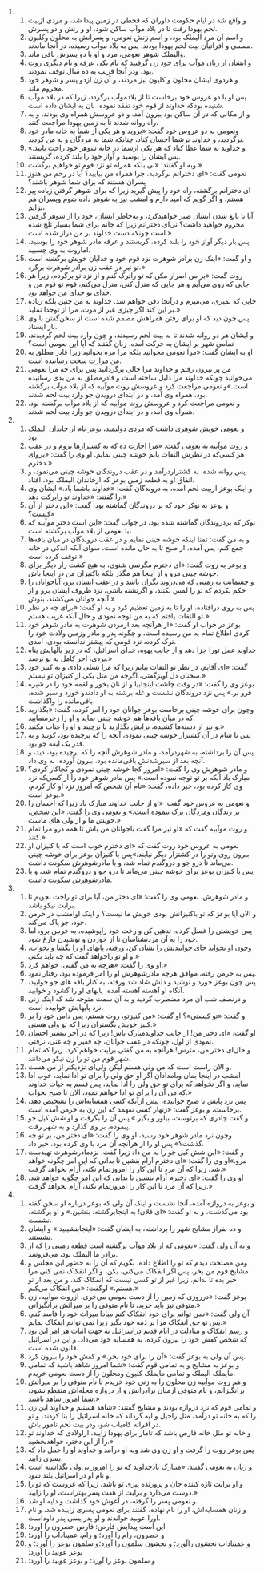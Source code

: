 <ol>
  <li>
    <ol>
      <li>و واقع شد در ایام حکومت داوران که قحطی در زمین پیدا شد، و مردی ازبیت لحم یهودا رفت تا در بلاد موآب ساکن شود، او و زنش و دو پسرش.</li>
      <li>و اسم آن مرد الیملک بود، و اسم زنش نعومی، و پسرانش به محلون وکلیون مسمی و افراتیان بیت لحم یهودا بودند. پس به بلاد موآب رسیده، در آنجا ماندند.</li>
      <li>والیملک شوهر نعومی، مرد و او با دو پسرش باقی ماند.</li>
      <li>و ایشان از زنان موآب برای خود زن گرفتند که نام یکی عرفه و نام دیگری روت بود، ودر آنجا قریب به ده سال توقف نمودند.</li>
      <li>و هردوی ایشان محلون و کلیون نیز مردند، و آن زن ازدو پسر و شوهر خود محروم ماند.</li>
      <li>پس او با دو عروس خود برخاست تا از بلادموآب برگردد، زیرا که در بلاد موآب شنیده بودکه خداوند از قوم خود تفقد نموده، نان به ایشان داده است.</li>
      <li>و از مکانی که در آن ساکن بود بیرون آمد، و دو عروسش همراه وی بودند، و به راه روانه شدند تا به زمین یهودا مراجعت کنند.</li>
      <li>ونعومی به دو عروس خود گفت: «بروید و هر یکی از شما به خانه مادر خود برگردید، و خداوند برشما احسان کناد، چنانکه شما به مردگان و به من کردید.</li>
      <li>و خداوند به شما عطا کناد که هر یکی ازشما در خانه شوهر خود راحت یابید.» پس ایشان را بوسید و آواز خود را بلند کرده، گریستند.</li>
      <li>وبه او گفتند: «نی بلکه همراه تو نزد قوم تو خواهیم برگشت.»</li>
      <li>نعومی گفت: «ای دخترانم برگردید، چرا همراه من بیایید؟ آیا در رحم من هنوز پسران هستند که برای شما شوهر باشند؟</li>
      <li>‌ای دخترانم برگشته، راه خود را پیش گیرید زیرا که برای شوهر گرفتن زیاده پیر هستم، و اگر گویم که امید دارم و امشب نیز به شوهر داده شوم وپسران هم بزایم،</li>
      <li>آیا تا بالغ شدن ایشان صبر خواهیدکرد، و به‌خاطر ایشان، خود را از شوهر گرفتن محروم خواهید داشت؟ نی‌ای دخترانم زیرا که جانم برای شما بسیار تلخ شده است چونکه دست خداوند بر من دراز شده است.»</li>
      <li>پس بار دیگر آواز خود را بلند کرده، گریستند و عرفه مادر شوهر خود را بوسید، اماروت به وی چسبید.</li>
      <li>و او گفت: «اینک زن برادر شوهرت نزد قوم خود و خدایان خویش برگشته است تو نیز در عقب زن برادر شوهرت برگرد.»</li>
      <li>روت گفت: «بر من اصرار مکن که تو راترک کنم و از نزد تو برگردم، زیرا هر جایی که روی می‌آیم و هر جایی که منزل کنی، منزل می‌کنم، قوم تو قوم من و خدای تو خدای من خواهد بود.</li>
      <li>جایی که بمیری، می‌میرم و درآنجا دفن خواهم شد. خداوند به من چنین بلکه زیاده بر این کند اگر چیزی غیر از موت، مرا از توجدا نماید.»</li>
      <li>پس چون دید که او برای رفتن همراهش مصمم شده است از سخن‌گفتن با وی باز ایستاد.</li>
      <li>و ایشان هر دو روانه شدند تا به بیت لحم رسیدند، و چون وارد بیت لحم گردیدند، تمامی شهر بر ایشان به حرکت آمده، زنان گفتند که آیا این نعومی است؟</li>
      <li>او به ایشان گفت: «مرا نعومی مخوانید بلکه مرا مره بخوانید زیرا قادر مطلق به من مرارت سخت رسانیده است.</li>
      <li>من پر بیرون رفتم و خداوند مرا خالی برگردانید پس برای چه مرا نعومی می‌خوانید چونکه خداوند مرا ذلیل ساخته است و قادرمطلق به من بدی رسانیده است.»و نعومی مراجعت کرد و عروسش روت موآبیه که از بلاد موآب برگشته بود، همراه وی آمد، و در ابتدای درویدن جو وارد بیت لحم شدند.</li>
      <li>و نعومی مراجعت کرد و عروسش روت موآبیه که از بلاد موآب برگشته بود، همراه وی آمد، و در ابتدای درویدن جو وارد بیت لحم شدند.</li>
    </ol>
  </li>
  <li>
    <ol>
      <li>و نعومی خویش شوهری داشت که مردی دولتمند، بوعز نام از خاندان الیملک بود.</li>
      <li>و روت موآبیه به نعومی گفت: «مرا اجازت ده که به کشتزارها بروم و در عقب هر کسی‌که در نظرش التفات یابم خوشه چینی نمایم. او وی را گفت: «برو‌ای دخترم.»</li>
      <li>پس روانه شده، به کشتزاردرآمد و در عقب دروندگان خوشه چینی می‌نمود، و اتفاق او به قطعه زمین بوعز که ازخاندان الیملک بود، افتاد.</li>
      <li>و اینک بوعز ازبیت لحم آمده، به دروندگان گفت: «خداوند باشما باد.» ایشان وی را گفتند: «خداوند تو رابرکت دهد.»</li>
      <li>و بوعز به نوکر خود که بر دروندگان گماشته بود، گفت: «این دختر از آن کیست؟»</li>
      <li>نوکر که بردروندگان گماشته شده بود، در جواب گفت: «این است دختر موآبیه که با نعومی از بلاد موآب برگشته است،</li>
      <li>و به من گفت: تمنا اینکه خوشه چینی نمایم و در عقب دروندگان در میان بافه‌ها جمع کنم، پس آمده، از صبح تا به حال مانده است، سوای آنکه اندکی در خانه توقف کرده است.»</li>
      <li>و بوعز به روت گفت: «ای دخترم مگرنمی شنوی، به هیچ کشت زار دیگر برای خوشه چینی مرو و از اینجا هم مگذر بلکه باکنیزان من در اینجا باش.</li>
      <li>و چشمانت به زمینی که می‌دروند نگران باشد و در عقب ایشان برو، آیاجوانان را حکم نکردم که تو را لمس نکنند، و اگرتشنه باشی، نزد ظروف ایشان برو و از آنچه جوانان می‌کشند، بنوش.»</li>
      <li>پس به روی درافتاده، او را تا به زمین تعظیم کرد و به او گفت: «برای چه در نظر تو التفات یافتم که به من توجه نمودی و حال آنکه غریب هستم.»</li>
      <li>بوعز در جواب او گفت: «از هر‌آنچه بعد ازمردن شوهرت به مادر شوهر خود کردی اطلاع تمام به من رسیده است، و چگونه پدر و مادر وزمین ولادت خود را ترک کرده، نزد قومی که پیشتر ندانسته بودی، آمدی.</li>
      <li>خداوند عمل تورا جزا دهد و از جانب یهوه، خدای اسرائیل، که در زیر بالهایش پناه بردی، اجر کامل به تو برسد.»</li>
      <li>گفت: «ای آقایم، در نظر تو التفات بیابم زیرا که مرا تسلی دادی و به کنیز خود سخنان دل آویزگفتی، اگر‌چه من مثل یکی از کنیزان تو نیستم.»</li>
      <li>بوعز وی را گفت: «در وقت چاشت اینجابیا و از نان بخور و لقمه خود را در شیره فرو بر.» پس نزد دروندگان نشست و غله برشته به او دادندو خورد و سیر شده، باقی‌مانده را واگذاشت.</li>
      <li>وچون برای خوشه چینی برخاست بوعز جوانان خود را امر کرده، گفت: «بگذارید که در میان بافه‌ها هم خوشه چینی نماید و او را زجرمنمایید.</li>
      <li>و نیز از دسته‌ها کشیده، برایش بگذارید تا برچیند و او را عتاب مکنید.»</li>
      <li>پس تا شام در آن کشتزار خوشه چینی نموده، آنچه را که برچیده بود، کوبید و به قدر یک ایفه جو بود.</li>
      <li>پس آن را برداشته، به شهردرآمد، و مادر شوهرش آنچه را که برچیده بود، دید، و آنچه بعد از سیرشدنش باقی‌مانده بود، بیرون آورده، به وی داد.</li>
      <li>و مادر شوهرش وی را گفت: «امروز کجا خوشه چینی نمودی و کجاکار کردی؟ مبارک باد آنکه بر تو توجه نموده است.» پس مادر شوهر خود را از کسی‌که نزد وی کار کرده بود، خبر داده، گفت: «نام آن شخص که امروز نزد او کار کردم، بوعز است.»</li>
      <li>و نعومی به عروس خود گفت: «او از جانب خداوند مبارک باد زیرا که احسان را بر زندگان ومردگان ترک ننموده است.» و نعومی وی را گفت: «این شخص، خویش ما و از ولی های ماست.»</li>
      <li>و روت موآبیه گفت که «او نیز مرا گفت باجوانان من باش تا همه درو مرا تمام کنند.»</li>
      <li>نعومی به عروس خود روت گفت که «ای دخترم خوب است که با کنیزان او بیرون روی وتو را در کشتزار دیگر نیابند.»پس با کنیزان بوعز برای خوشه چینی می‌ماند تا درو جو و دروگندم تمام شد، و با مادرشوهرش سکونت داشت.</li>
      <li>پس با کنیزان بوعز برای خوشه چینی می‌ماند تا درو جو و دروگندم تمام شد، و با مادرشوهرش سکونت داشت.</li>
    </ol>
  </li>
  <li>
    <ol>
      <li>و مادر شوهرش، نعومی وی را گفت: «ای دختر من، آیا برای تو راحت نجویم تا برایت نیکو باشد.</li>
      <li>و الان آیا بوعز که تو باکنیزانش بودی خویش ما نیست؟ و اینک اوامشب در خرمن خود، جو پاک می‌کند.</li>
      <li>پس خویشتن را غسل کرده، تدهین کن و رخت خود راپوشیده، به خرمن برو، اما خود را به آن مردنشناسان تا از خوردن و نوشیدن فارغ شود.</li>
      <li>وچون او بخوابد جای خوابیدنش را نشان کن، ورفته، پایهای او را بگشا و بخواب، و او تو راخواهد گفت که چه باید بکنی.»</li>
      <li>او وی را گفت: «هر‌چه به من گفتی، خواهم کرد.»</li>
      <li>پس به خرمن رفته، موافق هر‌چه مادرشوهرش او را امر فرموده بود، رفتار نمود.</li>
      <li>پس چون بوعز خورد و نوشید و دلش شاد شد ورفته، به کنار بافه های جو خوابید، آنگاه او آهسته آهسته آمده، پایهای او را گشود و خوابید.</li>
      <li>و درنصف شب آن مرد مضطرب گردید و به آن سمت متوجه شد که اینک زنی نزد پایهایش خوابیده است.</li>
      <li>و گفت: «تو کیستی»؟ او گفت: «من کنیزتو، روت هستم، پس دامن خود را بر کنیز خویش بگستران زیرا که تو ولی هستی.»</li>
      <li>او گفت: «ای دختر من! از جانب خداوندمبارک باش! زیرا که در آخر بیشتر احسان نمودی از اول، چونکه در عقب جوانان، چه فقیر و چه غنی، نرفتی.</li>
      <li>و حال‌ای دختر من، مترس! هرآنچه به من گفتی برایت خواهم کرد، زیرا که تمام شهر قوم من تو را زن نیکو می‌دانند.</li>
      <li>و الان راست است که من ولی هستم لیکن ولی‌ای نزدیکتر از من هست.</li>
      <li>امشب در اینجا بمان وبامدادان اگر او حق ولی را برای تو ادا نماید، خوب ادا نماید، و اگر نخواهد که برای تو حق ولی را ادا نماید، پس قسم به حیات خداوند که من آن را برای تو ادا خواهم نمود، الان تا صبح بخواب.»</li>
      <li>پس نزد پایش تا صبح خوابیده، پیش ازآنکه کسی همسایه‌اش را تشخیص دهد، برخاست، و بوعز گفت: «زنهار کسی نفهمد که این زن به خرمن آمده است.</li>
      <li>و گفت چادری که برتوست، بیاور و بگیر.» پس آن را بگرفت و او شش کیل جو پیموده، بر وی گذارد و به شهر رفت.</li>
      <li>وچون نزد مادر شوهر خود رسید، او وی را گفت: «ای دختر من، بر تو چه گذشت؟» پس او را از هرآنچه آن مرد با وی کرده بود، خبر داد.</li>
      <li>و گفت: «این شش کیل جو را به من داد زیرا گفت، نزدمادرشوهرت تهیدست مرو.»او وی را گفت: «ای دخترم آرام بنشین تا بدانی که این امر چگونه خواهد شد، زیرا که آن مرد تا این کار را امروزتمام نکند، آرام نخواهد گرفت.»</li>
      <li>او وی را گفت: «ای دخترم آرام بنشین تا بدانی که این امر چگونه خواهد شد، زیرا که آن مرد تا این کار را امروزتمام نکند، آرام نخواهد گرفت.»</li>
    </ol>
  </li>
  <li>
    <ol>
      <li>و بوعز به دروازه آمده، آنجا نشست و اینک آن ولی که بوعز درباره او سخن گفته بود می‌گذشت، و به او گفت: «ای فلان! به اینجابرگشته، بنشین.» و او برگشته، نشست.</li>
      <li>و ده نفراز مشایخ شهر را برداشته، به ایشان گفت: «اینجابنشینید.» و ایشان نشستند.</li>
      <li>و به آن ولی گفت: «نعومی که از بلاد موآب برگشته است قطعه زمینی را که از برادر ما الیملک بود، می‌فروشد.</li>
      <li>ومن مصلحت دیدم که تو را اطلاع داده، بگویم که آن را به حضور این مجلس و مشایخ قوم من بخر، پس اگر انفکاک می‌کنی، بکن، و اگر انفکاک نمی کنی مرا خبر بده تا بدانم، زیرا غیر از تو کسی نیست که انفکاک کند، و من بعد از تو هستم.» اوگفت: «من انفکاک می‌کنم.»</li>
      <li>بوعز گفت: «درروزی که زمین را از دست نعومی می‌خری، ازروت موآبیه، زن متوفی نیز باید خرید، تا نام متوفی را بر میراثش برانگیزانی.»</li>
      <li>آن ولی گفت: «نمی توانم برای خود انفکاک کنم مبادا میراث خود را فاسد کنم، پس تو حق انفکاک مرا بر ذمه خود بگیر زیرا نمی توانم انفکاک نمایم.»</li>
      <li>و رسم انفکاک و مبادلت در ایام قدیم دراسرائیل به جهت اثبات هر امر این بود که شخص کفش خود را بیرون کرده، به همسایه خود می‌داد. و این در اسرائیل قانون شده است.</li>
      <li>پس آن ولی به بوعز گفت: «آن را برای خود بخر.» و کفش خود را بیرون کرد.</li>
      <li>و بوعز به مشایخ و به تمامی قوم گفت: «شما امروز شاهد باشید که تمامی مایملک الیملک و تمامی مایملک کلیون ومحلون را از دست نعومی خریدم.</li>
      <li>و هم روت موآبیه زن محلون را به زنی خود خریدم تا نام متوفی را بر میراثش برانگیزانم، و نام متوفی ازمیان برادرانش و از دروازه محله‌اش منقطع نشود، شما امروز شاهد باشید.»</li>
      <li>و تمامی قوم که نزد دروازه بودند و مشایخ گفتند: «شاهد هستیم و خداوند این زن را که به خانه تو درآمد، مثل راحیل و لیه گرداند که خانه اسرائیل را بنا کردند، و تو در افراته کامیاب شو، ودر بیت لحم نامور باش.</li>
      <li>و خانه تو مثل خانه فارص باشد که تامار برای یهودا زایید، ازاولادی که خداوند تو را از این دختر، خواهدبخشید.»</li>
      <li>پس بوعز روت را گرفت و او زن وی شد وبه او درآمد و خداوند او را حمل داد که پسری زایید.</li>
      <li>و زنان به نعومی گفتند: «متبارک بادخداوند که تو را امروز بی‌ولی نگذاشته است و نام او در اسرائیل بلند شود.</li>
      <li>و او برایت تازه کننده جان و پرورنده پیری تو باشد، زیرا که عروست که تو را دوست می‌دارد و برایت از هفت پسر بهتراست، او را زایید.»</li>
      <li>و نعومی پسر را گرفته، در آغوش خود گذاشت و دایه او شد.</li>
      <li>و زنان همسایه‌اش، او را نام نهاده، گفتند برای نعومی پسری زاییده شد، و نام اورا عوبید خواندند و او پدر یسی پدر داوداست.</li>
      <li>این است پیدایش فارص: فارص حصرون را آورد؛</li>
      <li>و حصرون، رام را آورد؛ و رام، عمیناداب را آورد؛</li>
      <li>و عمیناداب نحشون راآورد؛ و نحشون سلمون را آورد؛و سلمون بوعز را آورد؛ و بوعز عوبید را آورد؛</li>
      <li>و سلمون بوعز را آورد؛ و بوعز عوبید را آورد؛</li>
    </ol>
  </li>
</ol>